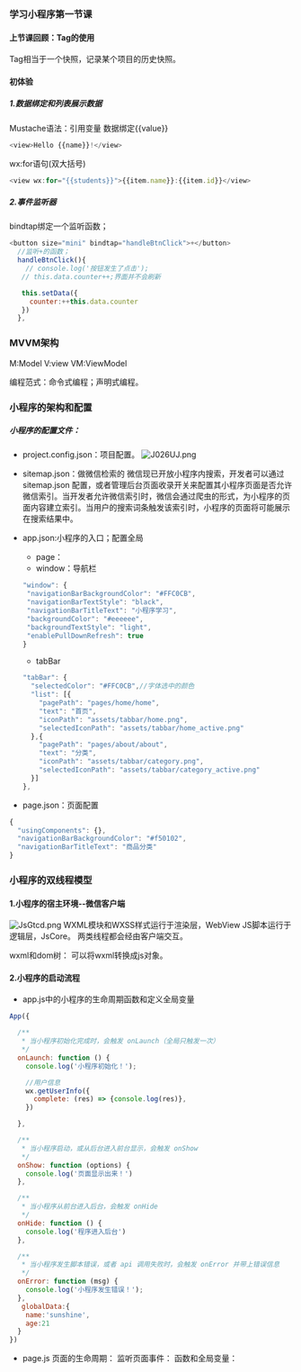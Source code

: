 ### 学习小程序第一节课
#### 上节课回顾：Tag的使用
Tag相当于一个快照，记录某个项目的历史快照。

#### 初体验
##### 1.数据绑定和列表展示数据
Mustache语法：引用变量 数据绑定{{value}}
```javascript
<view>Hello {{name}}!</view>
```
wx:for语句(双大括号)
```javascript
<view wx:for="{{students}}">{{item.name}}:{{item.id}}</view>
```
##### 2.事件监听器
bindtap绑定一个监听函数；
```javascript
<button size="mini" bindtap="handleBtnClick">+</button>
  //监听+的函数；
  handleBtnClick(){
    // console.log('按钮发生了点击');
   // this.data.counter++;界面并不会刷新

   this.setData({
     counter:++this.data.counter
   })
  },
```
### MVVM架构
M:Model
V:view
VM:ViewModel

编程范式：命令式编程；声明式编程。
### 小程序的架构和配置
##### 小程序的配置文件：
* project.config.json：项目配置。
![J026UJ.png](https://s1.ax1x.com/2020/04/24/J026UJ.png)
* sitemap.json：做微信检索的
微信现已开放小程序内搜索，开发者可以通过 sitemap.json 配置，或者管理后台页面收录开关来配置其小程序页面是否允许微信索引。当开发者允许微信索引时，微信会通过爬虫的形式，为小程序的页面内容建立索引。当用户的搜索词条触发该索引时，小程序的页面将可能展示在搜索结果中。
* app.json:小程序的入口；配置全局
  * page：
  * window：导航栏
   ```javascript
   "window": {
    "navigationBarBackgroundColor": "#FFC0CB",
    "navigationBarTextStyle": "black",
    "navigationBarTitleText": "小程序学习",
    "backgroundColor": "#eeeeee",
    "backgroundTextStyle": "light",
    "enablePullDownRefresh": true
   }
   ```
  * tabBar
  ```javascript
  "tabBar": {
    "selectedColor": "#FFC0CB",//字体选中的颜色
    "list": [{
      "pagePath": "pages/home/home",
      "text": "首页",
      "iconPath": "assets/tabbar/home.png",
      "selectedIconPath": "assets/tabbar/home_active.png"
    },{
      "pagePath": "pages/about/about",
      "text": "分类",
      "iconPath": "assets/tabbar/category.png",
      "selectedIconPath": "assets/tabbar/category_active.png"
    }]
  },
  ```
 
* page.json：页面配置
```javascript
{
  "usingComponents": {},
  "navigationBarBackgroundColor": "#f50102",
  "navigationBarTitleText": "商品分类"
}
```

### 小程序的双线程模型
#### 1.小程序的宿主环境--微信客户端
![JsGtcd.png](https://s1.ax1x.com/2020/04/25/JsGtcd.png)
WXML模块和WXSS样式运行于渲染层，WebView
JS脚本运行于逻辑层，JsCore。
两类线程都会经由客户端交互。

wxml和dom树：
可以将wxml转换成js对象。

#### 2.小程序的启动流程
* app.js中的小程序的生命周期函数和定义全局变量
```javascript
App({

  /**
   * 当小程序初始化完成时，会触发 onLaunch（全局只触发一次）
   */
  onLaunch: function () {
    console.log('小程序初始化！');

    //用户信息
    wx.getUserInfo({
      complete: (res) => {console.log(res)},
    })

  },

  /**
   * 当小程序启动，或从后台进入前台显示，会触发 onShow
   */
  onShow: function (options) {
    console.log('页面显示出来！')
  },

  /**
   * 当小程序从前台进入后台，会触发 onHide
   */
  onHide: function () {
    console.log('程序进入后台')
  },

  /**
   * 当小程序发生脚本错误，或者 api 调用失败时，会触发 onError 并带上错误信息
   */
  onError: function (msg) {
    console.log('小程序发生错误！');
  },
   globalData:{
    name:'sunshine',
    age:21
  }
})
```
  * page.js
  页面的生命周期：
  监听页面事件：
  函数和全局变量：

